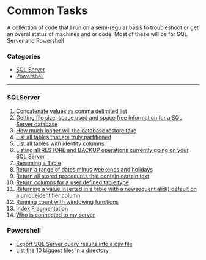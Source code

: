 # Common Tasks


A collection of code that I run on a semi-regular basis to troubleshoot or get an overal status of machines and or code. Most of these will be for SQL Server and Powershell


### Categories

* [SQL Server](#SQLServer)
* [Powershell](#Powershell)

---

### SQLServer
1. [Concatenate values as comma delimited list](/SQLServer/concatenate-values-as-comma-delimited-list.md)
1. [Getting file size, space used and space free information for a SQL Server database](/SQLServer/Getting-file-size,-space-used-and-space-free-information-for-a-SQL-Server-database.md)
1. [How much longer will the database restore take](/SQLServer/How-much-longer-will-the-restore-take.md)
1. [List all tables that are truly partitioned](/SQLServer/List-all-tables-that-are-truly-partitioned.md)
1. [List all tables with identity columns](/SQLServer/List-all-tables-with-identity-columns.md)
1. [Listing all RESTORE and BACKUP operations currently going on your SQL Server](/SQLServer/Listing-all-RESTORE-and-BACKUP-operations-currently-going-on-your-SQL-Server.md)
1. [Renaming a Table](/SQLServer/Renaming-A-Table.MD)
1. [Return a range of dates minus weekends and holidays](/SQLServer/Return-a-range-of-dates-minus-weekends-and-holidays.md)
1. [Return all stored procedures that contain certain text](/SQLServer/Return-all-stored-procedures-that-contain-certain-text.md)
1. [Return columns for a user defined table type](/SQLServer/ReturnColumnsForTableType.md)
1. [Returning a value inserted in a table with a newsequentialid() default on a uniqueidentifier column](/SQLServer/Returning-a-value-inserted-in-a-table-with-a-newsequentialid()-default-on-a-uniqueidentifier-column.md)
1. [Running count with windowing functions](/SQLServer/Running-count-with-windowing-functions.md)
1. [Index Fragmentation](/SQLServer/Index-Fragmentation.md)
1. [Who is connected to my server](/SQLServer/Who-is-connected-to-my-server.md)



### Powershell
- [Export SQL Server query results into a csv file](Powershell/Export-SQL-Server-query-results-into-a-csv-file.md)
- [List the 10 biggest files in a directory](Powershell/List-the-10-biggest-files-in-a-directory.md)
